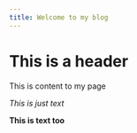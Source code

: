 ```yaml
---
title: Welcome to my blog
---
```


# This is a header

This is content to my page

_This is just text_

**This is text too**

